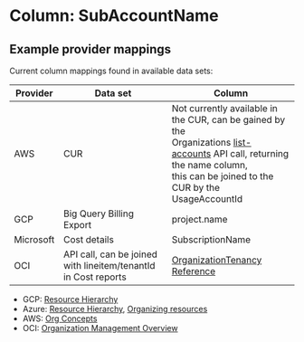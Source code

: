 # Column: SubAccountName

## Example provider mappings


Current column mappings found in available data sets:

| Provider  | Data set                 | Column                                                    |
|-----------|--------------------------|-----------------------------------------------------------|
| AWS       | CUR                      | Not currently available in the CUR, can be gained by the <br> Organizations [list-accounts](https://docs.aws.amazon.com/cli/latest/reference/organizations/list-accounts.html) API call, returning the name column,<br> this can be joined to the CUR by the UsageAccountId |
| GCP       | Big Query Billing Export | project.name                                              |
| Microsoft | Cost details             | SubscriptionName                                          |
| OCI       | API call, can be joined with lineitem/tenantId in Cost reports | [OrganizationTenancy Reference](https://docs.oracle.com/en-us/iaas/api/#/en/organizations/20230401/OrganizationTenancy/) |

- GCP: [Resource Hierarchy](https://cloud.google.com/resource-manager/docs/cloud-platform-resource-hierarchy#resource-hierarchy-detail) 
- Azure: [Resource Hierarchy](https://learn.microsoft.com/en-us/azure/governance/management-groups/overview), [Organizing resources](https://learn.microsoft.com/en-us/azure/cost-management-billing/manage/view-all-accounts)
- AWS: [Org Concepts](https://docs.aws.amazon.com/organizations/latest/userguide/orgs_getting-started_concepts.html)
- OCI: [Organization Management Overview](https://docs.oracle.com/en-us/iaas/Content/General/Concepts/organization_management_overview.htm)
